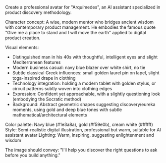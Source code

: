 Create a professional avatar for "Arquímedes", an AI assistant specialized in product discovery methodology. 

Character concept: A wise, modern mentor who bridges ancient wisdom with contemporary product management. He embodies the famous quote "Give me a place to stand and I will move the earth" applied to digital product creation.

Visual elements:
- Distinguished man in his 40s with thoughtful, intelligent eyes and slight Mediterranean features
- Modern business casual: navy blue blazer over white shirt, no tie
- Subtle classical Greek influences: small golden laurel pin on lapel, slight toga-inspired drape in clothing
- Technology integration: holding a modern tablet with golden stylus, or circuit patterns subtly woven into clothing edges
- Expression: Confident yet approachable, with a slightly questioning look (embodying the Socratic method)
- Background: Abstract geometric shapes suggesting discovery/eureka moments, using gold and deep blue tones with subtle mathematical/architectural elements

Color palette: Navy blue (#1e3a8a), gold (#f59e0b), cream white (#ffffff)
Style: Semi-realistic digital illustration, professional but warm, suitable for AI assistant avatar
Lighting: Warm, inspiring, suggesting enlightenment and wisdom

The image should convey: "I'll help you discover the right questions to ask before you build anything."